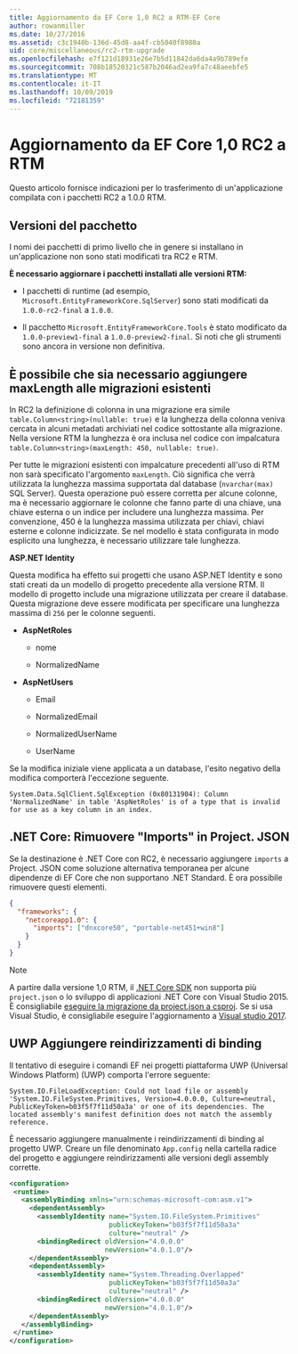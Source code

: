 ```yaml
---
title: Aggiornamento da EF Core 1,0 RC2 a RTM-EF Core
author: rowanmiller
ms.date: 10/27/2016
ms.assetid: c3c1940b-136d-45d8-aa4f-cb5040f8980a
uid: core/miscellaneous/rc2-rtm-upgrade
ms.openlocfilehash: e7f121d18931e26e7b5d11842da6da4a9b789efe
ms.sourcegitcommit: 708b18520321c587b2046ad2ea9fa7c48aeebfe5
ms.translationtype: MT
ms.contentlocale: it-IT
ms.lasthandoff: 10/09/2019
ms.locfileid: "72181359"
---
```

# <a name="upgrading-from-ef-core-10-rc2-to-rtm"></a>Aggiornamento da EF Core 1,0 RC2 a RTM

Questo articolo fornisce indicazioni per lo trasferimento di un'applicazione compilata con i pacchetti RC2 a 1.0.0 RTM.

## <a name="package-versions"></a>Versioni del pacchetto

I nomi dei pacchetti di primo livello che in genere si installano in un'applicazione non sono stati modificati tra RC2 e RTM.

**È necessario aggiornare i pacchetti installati alle versioni RTM:**

* I pacchetti di runtime (ad esempio, `Microsoft.EntityFrameworkCore.SqlServer`) sono stati modificati da `1.0.0-rc2-final` a `1.0.0`.

* Il pacchetto `Microsoft.EntityFrameworkCore.Tools` è stato modificato da `1.0.0-preview1-final` a `1.0.0-preview2-final`. Si noti che gli strumenti sono ancora in versione non definitiva.

## <a name="existing-migrations-may-need-maxlength-added"></a>È possibile che sia necessario aggiungere maxLength alle migrazioni esistenti

In RC2 la definizione di colonna in una migrazione era simile `table.Column<string>(nullable: true)` e la lunghezza della colonna veniva cercata in alcuni metadati archiviati nel codice sottostante alla migrazione. Nella versione RTM la lunghezza è ora inclusa nel codice con impalcatura `table.Column<string>(maxLength: 450, nullable: true)`.

Per tutte le migrazioni esistenti con impalcature precedenti all'uso di RTM non sarà specificato l'argomento `maxLength`. Ciò significa che verrà utilizzata la lunghezza massima supportata dal database (`nvarchar(max)` SQL Server). Questa operazione può essere corretta per alcune colonne, ma è necessario aggiornare le colonne che fanno parte di una chiave, una chiave esterna o un indice per includere una lunghezza massima. Per convenzione, 450 è la lunghezza massima utilizzata per chiavi, chiavi esterne e colonne indicizzate. Se nel modello è stata configurata in modo esplicito una lunghezza, è necessario utilizzare tale lunghezza.

**ASP.NET Identity**

Questa modifica ha effetto sui progetti che usano ASP.NET Identity e sono stati creati da un modello di progetto precedente alla versione RTM. Il modello di progetto include una migrazione utilizzata per creare il database. Questa migrazione deve essere modificata per specificare una lunghezza massima di `256` per le colonne seguenti.

*  **AspNetRoles**

    * nome

    * NormalizedName

*  **AspNetUsers**

   * Email

   * NormalizedEmail

   * NormalizedUserName

   * UserName

Se la modifica iniziale viene applicata a un database, l'esito negativo della modifica comporterà l'eccezione seguente.

```console
System.Data.SqlClient.SqlException (0x80131904): Column 'NormalizedName' in table 'AspNetRoles' is of a type that is invalid for use as a key column in an index.
```

## <a name="net-core-remove-imports-in-projectjson"></a>.NET Core: Rimuovere "Imports" in Project. JSON

Se la destinazione è .NET Core con RC2, è necessario aggiungere `imports` a Project. JSON come soluzione alternativa temporanea per alcune dipendenze di EF Core che non supportano .NET Standard. È ora possibile rimuovere questi elementi.

``` json
{
  "frameworks": {
    "netcoreapp1.0": {
      "imports": ["dnxcore50", "portable-net451+win8"]
    }
  }
}
```

> [!NOTE]  
> A partire dalla versione 1,0 RTM, il [.NET Core SDK](https://www.microsoft.com/net/download/core) non supporta più `project.json` o lo sviluppo di applicazioni .NET Core con Visual Studio 2015. È consigliabile [eseguire la migrazione da project.json a csproj](https://docs.microsoft.com/dotnet/articles/core/migration/). Se si usa Visual Studio, è consigliabile eseguire l'aggiornamento a [Visual studio 2017](https://www.visualstudio.com/downloads/).

## <a name="uwp-add-binding-redirects"></a>UWP Aggiungere reindirizzamenti di binding

Il tentativo di eseguire i comandi EF nei progetti piattaforma UWP (Universal Windows Platform) (UWP) comporta l'errore seguente:

```console
System.IO.FileLoadException: Could not load file or assembly 'System.IO.FileSystem.Primitives, Version=4.0.0.0, Culture=neutral, PublicKeyToken=b03f5f7f11d50a3a' or one of its dependencies. The located assembly's manifest definition does not match the assembly reference.
```

È necessario aggiungere manualmente i reindirizzamenti di binding al progetto UWP. Creare un file denominato `App.config` nella cartella radice del progetto e aggiungere reindirizzamenti alle versioni degli assembly corrette.

```xml
<configuration>
 <runtime>
   <assemblyBinding xmlns="urn:schemas-microsoft-com:asm.v1">
     <dependentAssembly>
       <assemblyIdentity name="System.IO.FileSystem.Primitives"
                         publicKeyToken="b03f5f7f11d50a3a"
                         culture="neutral" />
       <bindingRedirect oldVersion="4.0.0.0"
                        newVersion="4.0.1.0"/>
     </dependentAssembly>
     <dependentAssembly>
       <assemblyIdentity name="System.Threading.Overlapped"
                         publicKeyToken="b03f5f7f11d50a3a"
                         culture="neutral" />
       <bindingRedirect oldVersion="4.0.0.0"
                        newVersion="4.0.1.0"/>
     </dependentAssembly>
   </assemblyBinding>
 </runtime>
</configuration>
```
